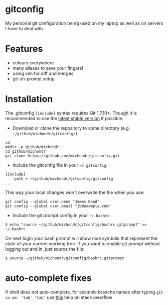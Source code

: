 # gitconfig

My personal git configuration being used on my laptop as well as on servers I
have to deal with.

# Features
* colours everywhere
* many aliases to save your fingers!
* using vim for diff and merges
* git-sh-prompt setup

# Installation

The .gitconfig `[include]` syntax requires Git 1.7.10+. Though it is
recommended to use the [latest stable version](https://launchpad.net/~git-core/+archive/ubuntu/ppa) if possible.

* Download or clone the repository to some directory (e.g. `~/github/michondr/gitconfig/`).
```
cd
mkdir -p github/michondr
cd github/michondr
git clone https://github.com/michondr/gitconfig.git
```

* Include the gitconfig file in your `~/.gitconfig`:
```
[include]
	path = ~/github/michondr/gitconfig/gitconfig
...
```
This way your local changes won't overwrite the file when you use:
```
git config --global user.name "James Bond"
git config --global user.email "jb@example.com"
```

* Include the git prompt config in your `~/.bashrc`:
```
$ echo "source ~/github/michondr/gitconfig/bashrc.gitprompt" >> ~/.bashrc
```
On next login your bash prompt will show nice symbols that represent the state
of your current working tree. If you want to enable git prompt without logging
out and in, just source the file:
```
$ source ~/github/michondr/gitconfig/bashrc.gitprompt
```

# auto-complete fixes
If shell does not auto-complete, for example branche names after typing `git co om- 'tab' 'tab'` use [this](https://apple.stackexchange.com/questions/55875/git-auto-complete-for-branches-at-the-command-line) help on stack owerflow
